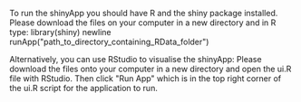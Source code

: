 To run the shinyApp you should have R and the shiny package installed. Please download the files on your computer in a new directory and in R type: 
library(shiny) 
newline runApp("path_to_directory_containing_RData_folder")

Alternatively, you can use RStudio to visualise the shinyApp: Please download the files onto your computer in a new directory and open the ui.R file with RStudio. Then click "Run App" which is in the top right corner of the ui.R script for the application to run.
